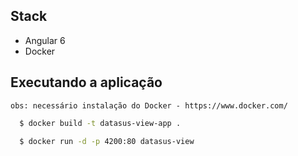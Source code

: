 ## Stack
  - Angular 6
  - Docker 

## Executando a aplicação
`obs: necessário instalação do Docker - https://www.docker.com/`

```bash
  $ docker build -t datasus-view-app .
  
  $ docker run -d -p 4200:80 datasus-view
```
